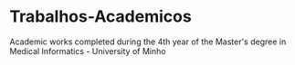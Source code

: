 # Trabalhos-Academicos
Academic works completed during the 4th year of the Master's degree in Medical Informatics - University of Minho
